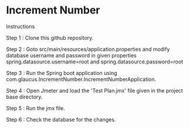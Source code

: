 # Increment Number

Instructions

Step 1 : Clone this github repository. 

Step 2 : Goto src/main/resources/application.properties and modify database username and password in given properties
spring.datasource.username=root and
spring.datasource.password=root

Step 3 : Run the Spring boot application using com.glaucus.IncrementNumber.IncrementNumberApplication.

Step 4 : Open Jmeter and load the 'Test Plan.jmx' file given in the project base directory.

Step 5 : Run the jmx file.

Step 6 : Check the database for the changes.
